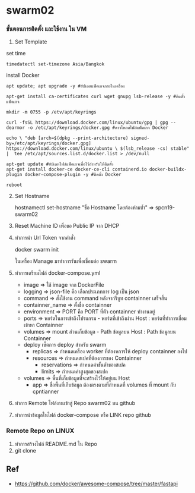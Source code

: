 # swarm02
### ขั้นตอนการติดตั้ง และใช้งาน ใน VM
 1. Set Template 

   set time

    timedatectl set-timezone Asia/Bangkok

   install Docker

    apt update; apt upgrade -y #อัปเดตแพ็คเกจภายในเครื่อง

    apt-get install ca-certificates curl wget gnupg lsb-release -y #ติดตั้งแพ็คเกจ

    mkdir -m 0755 -p /etv/apt/keyrings

    curl -fsSL https://download.docker.com/linux/ubuntu/gpg | gpg --dearmor -o /etc/apt/keyrings/docker.gpg #ดาวโหลดไฟล์แพ็คเกจ Docker

    echo \ "deb [arch=$(dpkg --print-architecture) signed-by=/etc/apt/keyrings/docker.gpg] https://download.docker.com/linux/ubuntu \ $(lsb_release -cs) stable" |  tee /etc/apt/sources.list.d/docker.list > /dev/null

    apt-get update #อัปเดทไฟล์แพ็คเกจเพื่อไว้สำหรับให้ติดตั้ง
    apt-get install docker-ce docker-ce-cli containerd.io docker-buildx-plugin docker-compose-plugin -y #ติดตั้ง Docker

    reboot

 2. Set Hostname 

    hostnamectl set-hostname "ชื่อ Hostname โดยต้องห้ามซ้ำ" => spcn19-swarm02

 3. Reset Machine ID เพื่อขอ Public IP จาก DHCP
 4. ทำการนำ Url Token จากคำสั่ง 
 
    docker swarm init 
        
    ในเครื่อง Manage มาทำการรันเพื่อเชื่อมต่อ swarm

 5. ทำการเตรียมไฟล์ docker-compose.yml
    - image => ใช้ image จาก DockerFile
    - logging => json-file คือ เลือกประเภทการ log เป็น json
    - command => สั่งใช้งาน command หลังจากรีบูท containner เสร็จสิ้น
    - containner_name => ตั้งชื่อ containner
    - environment => PORT คือ PORT ที่ตัว containner ทำงานอยู่
    - ports => พอร์ตในการเข้าถึงโปรแกรม - พอร์ตที่เข้าถึงผ่าน Host : พอร์ตที่ทำการเชื่อมเข้าหา Containner
    - volumes => mount ส่วนเก็บข้อมูล - Path ข้อมูลบน Host : Path ข้อมูลบน Containner
    - deploy เซ็ตการ deploy สำหรับ swarm
      - replicas => กำหนดเครื่อง worker ที่ต้องหการให้ deploy containner ลงไป
      - resources => กำหนดสเปคที่ต้องการของ Containner
        - reservations => กำหนดค่าขั้นต่ำของสเปค
        - limits => กำหนดค่าสูงสุดของสเปค
    - volumes => พื้นที่เก็บข้อมูลที่จะสร้างไว้ให้อยู่บน Host
      - app => ชื่อพื้นที่เก็บข้อมูล ต้องตรงตามที่กำหนดที่ volumes ที่ mount กับ cpntianner

 6. ทำการ Remote ไฟล์งานเข้าสู่ Repo swarm02 บน github
 7. ทำการนำข้อมูลในไฟล์ docker-compose หรือ LINK repo github

### Remote Repo on LINUX
 1. ทำการสร้างไฟล์ README.md ใน Repo 
 2. git clone <URL GIT Repo>

## Ref
- https://github.com/docker/awesome-compose/tree/master/fastapi